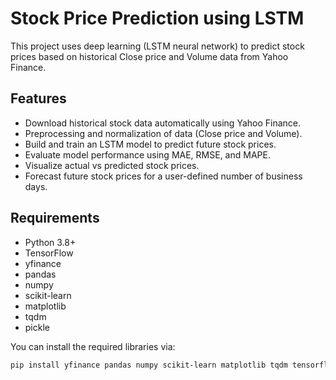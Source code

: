 # Stock Price Prediction using LSTM

This project uses deep learning (LSTM neural network) to predict stock prices based on historical Close price and Volume data from Yahoo Finance.

## Features
- Download historical stock data automatically using Yahoo Finance.
- Preprocessing and normalization of data (Close price and Volume).
- Build and train an LSTM model to predict future stock prices.
- Evaluate model performance using MAE, RMSE, and MAPE.
- Visualize actual vs predicted stock prices.
- Forecast future stock prices for a user-defined number of business days.

## Requirements
- Python 3.8+
- TensorFlow
- yfinance
- pandas
- numpy
- scikit-learn
- matplotlib
- tqdm
- pickle

You can install the required libraries via:

```bash
pip install yfinance pandas numpy scikit-learn matplotlib tqdm tensorflow
